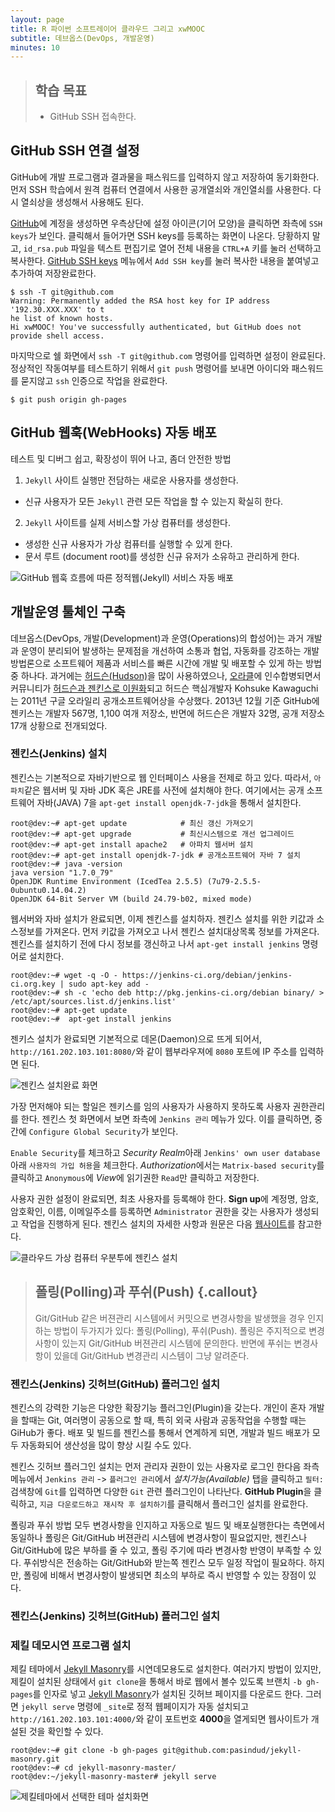 ```yaml
---
layout: page
title: R 파이썬 소프트레이어 클라우드 그리고 xwMOOC
subtitle: 데브옵스(DevOps, 개발운영)
minutes: 10
---
```

> ## 학습 목표
>
> *   GitHub SSH 접속한다.


## GitHub SSH 연결 설정

GitHub에 개발 프로그램과 결과물을 패스워드를 입력하지 않고 저장하여 동기화한다.
먼저 SSH 학습에서 원격 컴퓨터 연결에서 사용한 공개열쇠와 개인열쇠를 사용한다.
다시 열쇠상을 생성해서 사용해도 된다. 

[GitHub](https://github.com/)에 계정을 생성하면 우측상단에 설정 아이콘(기어 모양)을 클릭하면
좌측에 `SSH keys`가 보인다. 클릭해서 들어가면 SSH keys를 등록하는 화면이 나온다.
당황하지 말고, `id_rsa.pub` 파일을 텍스트 편집기로 열어 전체 내용을 `CTRL+A` 키를 눌러 선택하고 복사한다.
[GitHub SSH keys](https://github.com/settings/ssh) 메뉴에서 `Add SSH key`를 눌러 복사한 내용을 붙여넣고 추가하여 저장완료한다.

~~~ {.input}
$ ssh -T git@github.com
Warning: Permanently added the RSA host key for IP address '192.30.XXX.XXX' to t
he list of known hosts.
Hi xwMOOC! You've successfully authenticated, but GitHub does not provide shell access.
~~~

마지막으로 쉘 화면에서 `ssh -T git@github.com` 명령어를 입력하면 설정이 완료된다.
정상적인 작동여부를 테스트하기 위해서 `git push` 명령어를 보내면 아이디와 패스워드를 묻지않고 `ssh` 인증으로 
작업을 완료한다.

~~~ {.input}
$ git push origin gh-pages
~~~

## GitHub 웹훅(WebHooks) 자동 배포

테스트 및 디버그 쉽고, 확장성이 뛰어 나고, 좀더 안전한 방법

1. `Jekyll` 사이트 실행만 전담하는 새로운 사용자를 생성한다.
- 신규 사용자가 모든 `Jekyll` 관련 모든 작업을 할 수 있는지 확실히 한다.
2. `Jekyll` 사이트를 실제 서비스할 가상 컴퓨터를 생성한다.
- 생성한 신규 사용자가 가상 컴퓨터를 실행할 수 있게 한다.
- 문서 루트 (document root)를 생성한 신규 유저가 소유하고 관리하게 한다.

![GitHub 웹훅 흐름에 따른 정적웹(Jekyll) 서비스 자동 배포](fig/github-webhooks.png)

## 개발운영 툴체인 구축

데브옵스(DevOps, 개발(Development)과 운영(Operations)의 합성어)는 과거 개발과 운영이 분리되어 발생하는 
문제점을 개선하여 소통과 협업, 자동화를 강조하는 개발방법론으로 소프트웨어 제품과 서비스를 빠른 시간에 개발 및 배포할 수 있게 하는 방법 중 하나다. 과거에는 [허드슨(Hudson)](http://www.hudson-ci.org/)을 많이 사용하였으나, [오라클](http://www.oracle.com/index.html)에 인수합병되면서 커뮤니티가 [허드슨과 젠킨스로 이원화][Hudson and Jenkins]되고 허드슨 핵심개발자 Kohsuke Kawaguchi는 2011년 구글 오라일리 공개소프트웨어상을 수상했다. 2013년 12월 기준 GitHub에 젠키스는 개발자 567명, 1,100 여개 저장소, 반면에 허드슨은 개발자 32명, 공개 저장소 17개 상황으로 전개되었다. 

### 젠킨스(Jenkins) 설치

젠킨스는 기본적으로 자바기반으로 웹 인터페이스 사용을 전제로 하고 있다. 
따라서, `아파치`같은 웹서버 및 자바 JDK 혹은 JRE를 사전에 설치해야 한다.
여기에서는 공개 소프트웨어 자바(JAVA) 7을 `apt-get install openjdk-7-jdk`을 통해서 설치한다. 

~~~ {.input}
root@dev:~# apt-get update            # 최신 갱신 가져오기
root@dev:~# apt-get upgrade           # 최신시스템으로 개선 업그레이드
root@dev:~# apt-get install apache2   # 아파치 웹서버 설치
root@dev:~# apt-get install openjdk-7-jdk # 공개소프트웨어 자바 7 설치
root@dev:~# java -version
java version "1.7.0_79"
OpenJDK Runtime Environment (IcedTea 2.5.5) (7u79-2.5.5-0ubuntu0.14.04.2)
OpenJDK 64-Bit Server VM (build 24.79-b02, mixed mode)
~~~

웹서버와 자바 설치가 완료되면, 이제 젠킨스를 설치하자.
젠킨스 설치를 위한 키값과 소스정보를 가져온다. 먼저 키값을 가져오고 나서 젠킨스 설치대상목록 정보를 가져온다.
젠킨스를 설치하기 전에 다시 정보를 갱신하고 나서 `apt-get install jenkins` 명령어로 설치한다.

~~~ {.input}
root@dev:~# wget -q -O - https://jenkins-ci.org/debian/jenkins-ci.org.key | sudo apt-key add -
root@dev:~# sh -c 'echo deb http://pkg.jenkins-ci.org/debian binary/ > /etc/apt/sources.list.d/jenkins.list'
root@dev:~# apt-get update
root@dev:~#  apt-get install jenkins
~~~

젠키스 설치가 완료되면 기본적으로 데몬(Daemon)으로 뜨게 되어서, `http://161.202.103.101:8080/`와 같이 웹부라우져에 `8080` 포트에 IP 주소를 입력하면 된다. 

![젠킨스 설치완료 화면](fig/jenkins-install.png)

가장 먼저해야 되는 할일은 젠키스를 임의 사용자가 사용하지 못하도록 사용자 권한관리를 한다. 젠킨스 첫 화면에서 보면 좌측에 `Jenkins 관리` 메뉴가 있다. 이를 클릭하면, 중간에 `Configure Global Security`가 보인다.

`Enable Security`를 체크하고 *Security Realm*아래 `Jenkins' own user database` 아래 `사용자의 가입 허용`을 체크한다. *Authorization*에서는 `Matrix-based security`를 클릭하고 `Anonymous`에 *View*에 읽기권한 `Read`만 클릭하고 저장한다.

사용자 권한 설정이 완료되면, 최초 사용자를 등록해야 한다. **Sign up**에 계정명, 암호, 암호확인, 이름, 이메일주소를 등록하면 `Administrator` 권한을 갖는 사용자가 생성되고 작업을 진행하게 된다. 젠킨스 설치의 자세한 사항과 원문은 다음 [웹사이트][Jenkins on Ubuntu]를 참고한다.

![클라우드 가상 컴퓨터 우분투에 젠킨스 설치](fig/jenkins-ubuntu.png)


> ## 폴링(Polling)과 푸쉬(Push) {.callout}
>
> Git/GitHub 같은 버젼관리 시스템에서 커밋으로 변경사항을 발생했을 경우
> 인지하는 방법이 두가지가 있다: 폴링(Polling), 푸쉬(Push). 
> 폴링은 주지적으로 변경사항이 있는지 Git/GitHub 버젼관리 시스템에 문의한다.
> 반면에 푸쉬는 변경사항이 있을데 Git/GitHub 변경관리 시스템이 그냥 알려준다.


### 젠킨스(Jenkins) 깃허브(GitHub) 플러그인 설치

젠킨스의 강력한 기능은 다양한 확장기능 플러그인(Plugin)을 갖는다. 개인이 혼자 개발을 할때는 Git, 여러명이 공동으로 할 때, 특히 외국 사람과 공동작업을 수행할 때는 GiHub가 좋다. 배포 및 빌드를 젠킨스를 통해서 연계하게 되면, 개발과 빌드 배포가 모두 자동화되어 생산성을 많이 향상 시킬 수도 있다.

젠킨스 깃허브 플러그인 설치는 먼저 관리자 권한이 있는 사용자로 로그인 한다음 좌측메뉴에서 `Jenkins 관리` -> `플러그인 관리`에서 *설치가능(Available)* 탭을 클릭하고 `필터:` 검색창에 `Git`를 입력하면 다양한 `Git` 관련 플러그인이 나타난다. **GitHub Plugin**을 클릭하고, `지금 다운로드하고 재시작 후 설치하기`를 클릭해서 플러그인 설치를 완료한다.

폴링과 푸쉬 방법 모두 변경사항을 인지하고 자동으로 빌드 및 배포실행한다는 측면에서 동일하나 폴링은 Git/GitHub 버젼관리 시스템에 변경사항이 필요없지만, 젠킨스나 Git/GitHub에 많은 부하를 줄 수 있고, 폴링 주기에 따라 변경사항 반영이 부족할 수 있다. 푸쉬방식은 전송하는 Git/GitHub와 받는쪽 젠킨스 모두 일정 작업이 필요하다. 하지만, 폴링에 비해서 변경사항이 발생되면 최소의 부하로 즉시 반영할 수 있는 장점이 있다.

### 젠킨스(Jenkins) 깃허브(GitHub) 플러그인 설치

### 제킬 데모시연 프로그램 설치 

제킬 테마에서 [Jekyll Masonry](http://jekyllthemes.org/themes/jekyll-masonry/)를 시연데모용도로 설치한다. 여러가지 방법이 있지만, 제킬이 설치된 상태에서 `git clone`을 통해서 바로 웹에서 볼수 있도록 브랜치 `-b gh-pages`를 인자로 넣고 [Jekyll Masonry](http://jekyllthemes.org/themes/jekyll-masonry/)가 설치된 깃허브 페이지를 다운로드 한다. 그러면 `jekyll serve` 명령에 `_site`로 정적 웹페이지가 자동 설치되고 `http://161.202.103.101:4000/`와 같이 포트번호 **4000**을 열게되면 웹사이트가 개설된 것을 확인할 수 있다.

~~~ {.input}
root@dev:~# git clone -b gh-pages git@github.com:pasindud/jekyll-masonry.git
root@dev:~# cd jekyll-masonry-master/
root@dev:~/jekyll-masonry-master# jekyll serve
~~~

![제킬테마에서 선택한 테마 설치화면](fig/jekylltheme-jenkins-demo.png)











[Hudson and Jenkins]: http://en.wikipedia.org/wiki/Jenkins_(software)
[Jenkins on Ubuntu]: https://www.rosehosting.com/blog/install-jenkins-on-an-ubuntu-14-04-vps/

